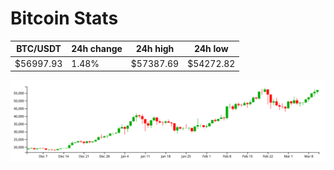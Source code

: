 # Bitcoin Stats

BTC/USDT|24h change|24h high|24h low|
|---|---|---|---|
|$56997.93|1.48%|$57387.69|$54272.82|

<img src="./chart.svg">

